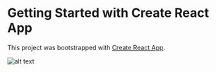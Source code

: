 # Getting Started with Create React App

This project was bootstrapped with [Create React App](https://github.com/facebook/create-react-app).

![alt text](https://github.com/mushroom-hat/Siren-Frontend/tree/main/public/landing.png?raw=true)
